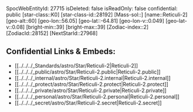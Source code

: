 ﻿---
location: [-64.81,-56.05,60]
type: Star
tags:
- astro/Star

---
SpocWebEntityId: 27715
isDeleted: false
isReadOnly: false
confidential: public
[star-class::K0]
[star-class-id::28192]
[Mass-sol::]
[name::Reticuli-2]
[geo-alt::60]
[geo-lon::56.05]
[geo-lat::-64.81]
[geo-lon-v::0.049]
[geo-lat-v::0.08]
[bright-min::39]
[bright-max::39]
[Zodiac-index::2]
[ZodiacId::28152]
[NextStarId::27968]



## Confidential Links & Embeds: 
- [[../../../_Standards/astro/Star/Reticuli-2|Reticuli-2]] 
- [[../../../_public/astro/Star/Reticuli-2.public|Reticuli-2.public]] 
- [[../../../_internal/astro/Star/Reticuli-2.internal|Reticuli-2.internal]] 
- [[../../../_protect/astro/Star/Reticuli-2.protect|Reticuli-2.protect]] 
- [[../../../_private/astro/Star/Reticuli-2.private|Reticuli-2.private]] 
- [[../../../_personal/astro/Star/Reticuli-2.personal|Reticuli-2.personal]] 
- [[../../../_secret/astro/Star/Reticuli-2.secret|Reticuli-2.secret]] 

